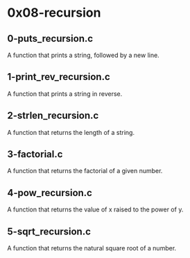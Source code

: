 # 0x08-recursion
## 0-puts_recursion.c
A function that prints a string, followed by a new line.
## 1-print_rev_recursion.c
A function that prints a string in reverse.
## 2-strlen_recursion.c
A function that returns the length of a string.
## 3-factorial.c
A function that returns the factorial of a given number. 
## 4-pow_recursion.c
A function that returns the value of x raised to the power of y.
## 5-sqrt_recursion.c
A function that returns the natural square root of a number.
